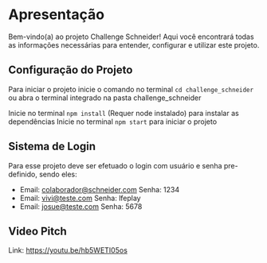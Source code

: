 # Apresentação

Bem-vindo(a) ao projeto Challenge Schneider! Aqui você encontrará todas as informações necessárias para entender, configurar e utilizar este projeto.

## Configuração do Projeto

Para iniciar o projeto inicie o comando no terminal `cd challenge_schneider` ou abra o terminal integrado na pasta challenge_schneider

Inicie no terminal `npm install` (Requer node instalado) para instalar as dependências
Inicie no terminal `npm start` para iniciar o projeto

## Sistema de Login

Para esse projeto deve ser efetuado o login com usuário e senha pre-definido, sendo eles:

- Email: <colaborador@schneider.com> Senha: 1234
- Email: <vivi@teste.com> Senha: lfeplay
- Email: <josue@teste.com> Senha: 5678

## Video Pitch

Link: <https://youtu.be/hb5WETI05os>
